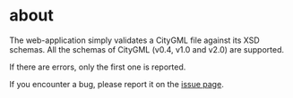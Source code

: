 
<div class="page-header">
    <h1>about</h1>
</div>

The web-application simply validates a CityGML file against its XSD schemas.
All the schemas of CityGML (v0.4, v1.0 and v2.0) are supported.

If there are errors, only the first one is reported. 

If you encounter a bug, please report it on the [issue page](https://github.com/tudelft3d/CityGML-schema-validation/issues). 